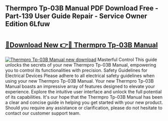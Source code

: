 ## Thermpro Tp-03B Manual PDF Download Free - Part-139 User Guide Repair - Service Owner Edition 6Lfuw

# <h2><a href="http://bc37192.oget.top/?id=Thermpro+Tp-03B+Manual">🔗Download New 👉🔴 Thermpro Tp-03B Manual</a></h2>

[![Thermpro Tp-03B Manual new download](https://i.imgur.com/5g1atiW.png)](http://bc37192.oget.top/?id=Thermpro+Tp-03B+Manual)
Masterful Control This guide unlocks the secrets of your new Thermpro Tp-03B Manual, empowering you to control its functionalities with precision. Safety Guidelines for Electrical Devices Please adhere to all electrical safety guidelines when using your new Thermpro Tp-03B Manual. Your new Thermpro Tp-03B Manual boasts an impressive array of features designed to elevate your experience. Explore the intuitive user interface and unlock the full potential of its capabilities. It's our hope that the Thermpro Tp-03B Manual has been a clear and concise guide in helping you get started with your new product. Should you require any assistance or clarification, please do not hesitate to contact our customer support team.
